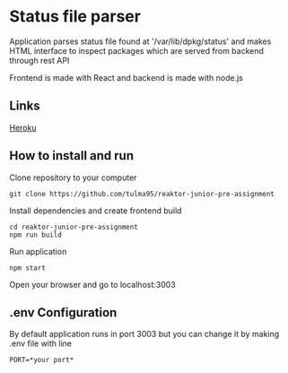 # Status file parser

Application parses status file found at '/var/lib/dpkg/status' and makes HTML interface to inspect packages which are served from backend through rest API

Frontend is made with React and backend is made with node.js

## Links

[Heroku](https://package-viewer-pro.herokuapp.com/)

## How to install and run

Clone repository to your computer

```
git clone https://github.com/tulma95/reaktor-junior-pre-assignment
```

Install dependencies and create frontend build

```
cd reaktor-junior-pre-assignment
npm run build
```

Run application
```
npm start
```

Open your browser and go to localhost:3003

## .env Configuration
By default application runs in port 3003 but you can change it by making .env file with line 
```
PORT=*your port*
```

